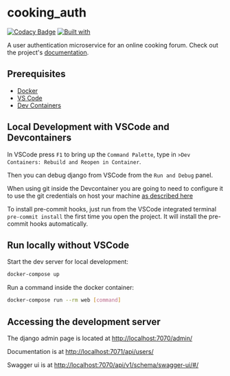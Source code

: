 # cooking_auth

<!-- [![Build Status](https://travis-ci.org/Filo01/cooking_auth.svg?branch=master)](https://travis-ci.org/Filo01/cooking_auth) -->
[![Codacy Badge](https://app.codacy.com/project/badge/Grade/6b9e815fe0e94069bbe6d36879d91772)](https://app.codacy.com/gh/Filo01/cooking_auth/dashboard?utm_source=gh&utm_medium=referral&utm_content=&utm_campaign=Badge_grade)
[![Built with](https://img.shields.io/badge/Built_with-Cookiecutter_Django_Rest-F7B633.svg)](https://github.com/agconti/cookiecutter-django-rest)

A user authentication microservice for an online cooking forum. Check out the project's [documentation](http://Filo01.github.io/cooking_auth/).

## Prerequisites

- [Docker](https://docs.docker.com/docker-for-mac/install/)
- [VS Code](https://code.visualstudio.com/)
- [Dev Containers](https://marketplace.visualstudio.com/items?itemName=ms-vscode-remote.remote-containers)

## Local Development with VSCode and Devcontainers

In VSCode press `F1` to bring up the `Command Palette`, type in `>Dev Containers: Rebuild and Reopen in Container`.

Then you can debug django from VSCode from the `Run and Debug` panel.

When using git inside the Devcontainer you are going to need to configure it to use the git credentials on host your machine [as described here](https://code.visualstudio.com/remote/advancedcontainers/sharing-git-credentials)

To install pre-commit hooks, just run from the VSCode integrated terminal `pre-commit install` the first time you open the project. It will install the pre-commit hooks automatically.

## Run locally without VSCode

Start the dev server for local development:
```bash
docker-compose up
```

Run a command inside the docker container:

```bash
docker-compose run --rm web [command]
```

## Accessing the development server

The django admin page is located at [http://localhost:7070/admin/](http://localhost:7070/admin/)

Documentation is at [http://localhost:7071/api/users/](http://localhost:7071/api/users/)

Swagger ui is at [http://localhost:7070/api/v1/schema/swagger-ui/#/](http://localhost:7070/api/v1/schema/swagger-ui/#/)
